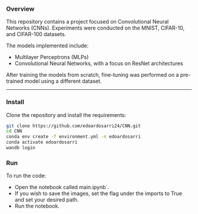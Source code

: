 ### Overview
This repository contains a project focused on Convolutional Neural Networks (CNNs).
Experiments were conducted on the MNIST, CIFAR-10, and CIFAR-100 datasets.

The models implemented include:
- Multilayer Perceptrons (MLPs)
- Convolutional Neural Networks, with a focus on ResNet architectures

After training the models from scratch, fine-tuning was performed on a pre-trained model using a different dataset.

---

### Install
Clone the repository and install the requirements:

```bash
git clone https://github.com/edoardosarri24/CNN.git
cd CNN
conda env create -f environment.yml -n edoardosarri
conda activate edoardosarri
wandb login
```

### Run
To run the code:
- Open the notebook called main.ipynb`.
- If you wish to save the images, set the flag under the imports to True and set your desired path.
- Run the notebook.
